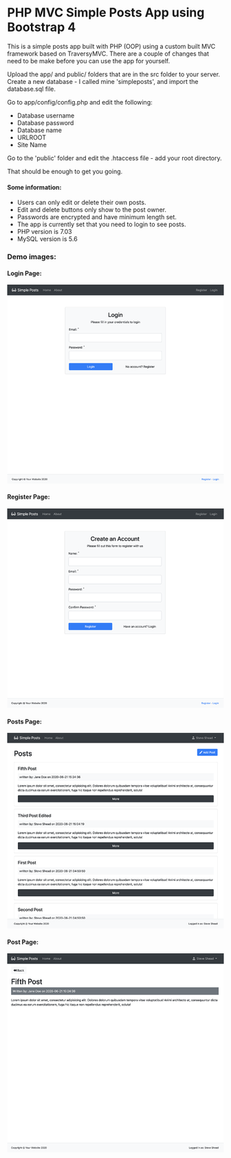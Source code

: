 # PHP MVC Simple Posts App using Bootstrap 4

This is a simple posts app built with PHP (OOP) using a custom built MVC framework based on TraversyMVC.  There are a couple of changes that need to be make before you can use the app for yourself.

Upload the app/ and public/ folders that are in the src folder to your server.
Create a new database - I called mine 'simpleposts', and import the database.sql file.

Go to app/config/config.php and edit the following:
- Database username
- Database password
- Database name
- URLROOT
- Site Name

Go to the 'public' folder and edit the .htaccess file - add your root directory.

That should be enough to get you going.

#### Some information:
- Users can only edit or delete their own posts.
- Edit and delete buttons only show to the post owner.
- Passwords are encrypted and have minimum length set.
- The app is currently set that you need to login to see posts.
- PHP version is 7.03
- MySQL version is 5.6


### Demo images:
#### Login Page:
![login.png](demo_images/login.png)

#### Register Page:
![register.png](demo_images/register.png)

#### Posts Page:
![posts.png](demo_images/posts.png)

#### Post Page:
![post.png](demo_images/post.png)

